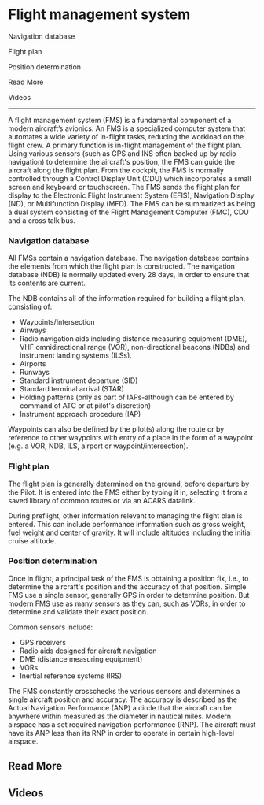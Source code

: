 # Flight management system

Navigation database

Flight plan

Position determination

Read More

Videos

---------------------------------------------------------------------------------------------------------------

A flight management system (FMS) is a fundamental component of a modern aircraft’s avionics. An FMS is a specialized computer system that automates a wide variety of in-flight tasks, reducing the workload on the flight crew. A primary function is in-flight management of the flight plan. Using various sensors (such as GPS and INS often backed up by radio navigation) to determine the aircraft's position, the FMS can guide the aircraft along the flight plan. From the cockpit, the FMS is normally controlled through a Control Display Unit (CDU) which incorporates a small screen and keyboard or touchscreen. The FMS sends the flight plan for display to the Electronic Flight Instrument System (EFIS), Navigation Display (ND), or Multifunction Display (MFD). The FMS can be summarized as being a dual system consisting of the Flight Management Computer (FMC), CDU and a cross talk bus.

### Navigation database
All FMSs contain a navigation database. The navigation database contains the elements from which the flight plan is constructed. The navigation database (NDB) is normally updated every 28 days, in order to ensure that its contents are current. 

The NDB contains all of the information required for building a flight plan, consisting of:
- Waypoints/Intersection
- Airways
- Radio navigation aids including distance measuring equipment (DME), VHF omnidirectional range (VOR), non-directional beacons (NDBs) and instrument landing systems (ILSs).
- Airports
- Runways
- Standard instrument departure (SID)
- Standard terminal arrival (STAR)
- Holding patterns (only as part of IAPs-although can be entered by command of ATC or at pilot's discretion)
- Instrument approach procedure (IAP)

Waypoints can also be defined by the pilot(s) along the route or by reference to other waypoints with entry of a place in the form of a waypoint (e.g. a VOR, NDB, ILS, airport or waypoint/intersection).

### Flight plan
The flight plan is generally determined on the ground, before departure by the Pilot. It is entered into the FMS either by typing it in, selecting it from a saved library of common routes or via an ACARS datalink.

During preflight, other information relevant to managing the flight plan is entered. This can include performance information such as gross weight, fuel weight and center of gravity. It will include altitudes including the initial cruise altitude. 

### Position determination
Once in flight, a principal task of the FMS is obtaining a position fix, i.e., to determine the aircraft's position and the accuracy of that position. Simple FMS use a single sensor, generally GPS in order to determine position. But modern FMS use as many sensors as they can, such as VORs, in order to determine and validate their exact position. 

Common sensors include:
- GPS receivers 
- Radio aids designed for aircraft navigation
-  DME (distance measuring equipment)
-  VORs
-  Inertial reference systems (IRS)

The FMS constantly crosschecks the various sensors and determines a single aircraft position and accuracy. The accuracy is described as the Actual Navigation Performance (ANP) a circle that the aircraft can be anywhere within measured as the diameter in nautical miles. Modern airspace has a set required navigation performance (RNP). The aircraft must have its ANP less than its RNP in order to operate in certain high-level airspace.

## Read More

## Videos
